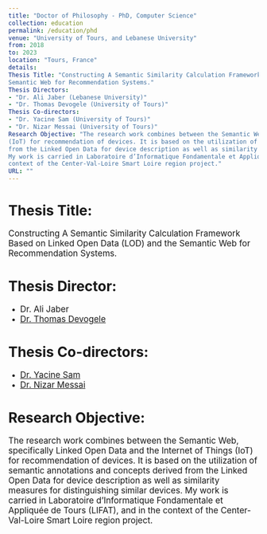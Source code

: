 ```yaml
---
title: "Doctor of Philosophy - PhD, Computer Science"
collection: education
permalink: /education/phd
venue: "University of Tours, and Lebanese University"
from: 2018
to: 2023
location: "Tours, France"
details:
Thesis Title: "Constructing A Semantic Similarity Calculation Framework Based on Linked Open Data (LOD) and the
Semantic Web for Recommendation Systems."
Thesis Directors:
- "Dr. Ali Jaber (Lebanese University)"
- "Dr. Thomas Devogele (University of Tours)"
Thesis Co-directors:
- "Dr. Yacine Sam (University of Tours)"
- "Dr. Nizar Messai (University of Tours)"
Research Objective: "The research work combines between the Semantic Web, specifically Linked Open Data and the Internet of Things
(IoT) for recommendation of devices. It is based on the utilization of semantic annotations and concepts derived
from the Linked Open Data for device description as well as similarity measures for distinguishing similar devices.
My work is carried in Laboratoire d’Informatique Fondamentale et Appliquée de Tours (LIFAT), and in the
context of the Center-Val-Loire Smart Loire region project."
URL: ""
---
```


# Thesis Title:
<span style="font-size: 17px;">
Constructing A Semantic Similarity Calculation Framework Based on Linked Open Data (LOD) and the
Semantic Web for Recommendation Systems.
</span>

# Thesis Director:

-  <span style="font-size: 17px;"> Dr. Ali Jaber </span>
-  <span style="font-size: 17px;"> [Dr. Thomas Devogele](https://scholar.google.com/citations?user=dpiIzykAAAAJ&hl=fr) </span>
  

# Thesis Co-directors:

- <span style="font-size: 17px;"> [Dr. Yacine Sam](https://www.univ-tours.fr/annuaire/m-yacine-sam) </span>
- <span style="font-size: 17px;"> [Dr. Nizar Messai](https://www.univ-tours.fr/annuaire/m-nizar-messai) </span>

# Research Objective:
<span style="font-size: 17px;">
The research work combines between the Semantic Web, specifically Linked Open Data and the Internet of Things
(IoT) for recommendation of devices. It is based on the utilization of semantic annotations and concepts derived
from the Linked Open Data for device description as well as similarity measures for distinguishing similar devices.
My work is carried in Laboratoire d’Informatique Fondamentale et Appliquée de Tours (LIFAT), and in the
context of the Center-Val-Loire Smart Loire region project.
</span>
